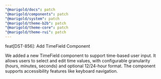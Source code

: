 ```yaml
---
"@marigold/docs": patch
"@marigold/components": patch
"@marigold/system": patch
"@marigold/theme-b2b": patch
"@marigold/theme-core": patch
"@marigold/theme-rui": patch
---
```


feat[DST-856]: Add TimeField Component

We added a new TimeField component to support time-based user input.
It allows users to select and edit time values, with configurable granularity (hours, minutes, seconds) and optional 12/24-hour format.
The component supports accessibility features like keyboard navigation.
